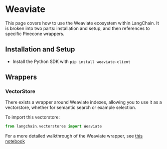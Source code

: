 # Weaviate

This page covers how to use the Weaviate ecosystem within LangChain.
It is broken into two parts: installation and setup, and then references to specific Pinecone wrappers.

## Installation and Setup
- Install the Python SDK with `pip install weaviate-client`
## Wrappers

### VectorStore

There exists a wrapper around Weaviate indexes, allowing you to use it as a vectorstore,
whether for semantic search or example selection.

To import this vectorstore:
```python
from langchain.vectorstores import Weaviate
```

For a more detailed walkthrough of the Weaviate wrapper, see [this notebook](../modules/utils/combine_docs_examples/vectorstores.ipynb)
